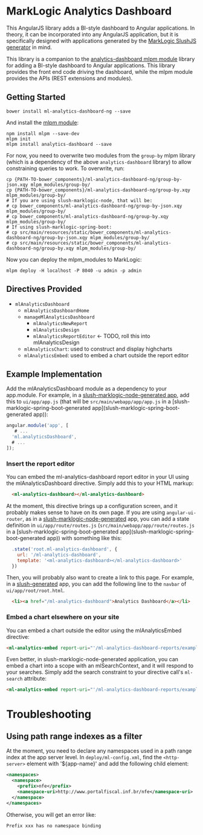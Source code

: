 # MarkLogic Analytics Dashboard

This AngularJS library adds a BI-style dashboard to Angular applications. In
theory, it can be incorporated into any AngularJS application, but it is
specifically designed with applications generated by the [MarkLogic SlushJS
generator](https://github.com/marklogic/slush-marklogic-node) in mind.

This library is a companion to the [analytics-dashboard mlpm
module](https://github.com/patrickmcelwee/mlpm-analytics-dashboard) library for
adding a BI-style dashboard to Angular applications. This library provides the
front end code driving the dashboard, while the mlpm module provides the APIs
(REST extensions and modules).

## Getting Started

    bower install ml-analytics-dashboard-ng --save

And install the [mlpm module](https://github.com/patrickmcelwee/mlpm-analytics-dashboard):

    npm install mlpm --save-dev
    mlpm init
    mlpm install analytics-dashboard --save

For now, you need to overwrite two modules from the `group-by` mlpm library (which
is a dependency of the above `analytics-dashboard` library) to allow
constraining queries to work. To overwrite, run:

    cp {PATH-TO-bower_components}/ml-analytics-dashboard-ng/group-by-json.xqy mlpm_modules/group-by/
    cp {PATH-TO-bower_components}/ml-analytics-dashboard-ng/group-by.xqy mlpm_modules/group-by/
    # If you are using slush-marklogic-node, that will be:
    # cp bower_components/ml-analytics-dashboard-ng/group-by-json.xqy mlpm_modules/group-by/
    # cp bower_components/ml-analytics-dashboard-ng/group-by.xqy mlpm_modules/group-by/
    # If using slush-marklogic-spring-boot:
    # cp src/main/resources/static/bower_components/ml-analytics-dashboard-ng/group-by-json.xqy mlpm_modules/group-by/
    # cp src/main/resources/static/bower_components/ml-analytics-dashboard-ng/group-by.xqy mlpm_modules/group-by/

Now you can deploy the mlpm_modules to MarkLogic:
    
    mlpm deploy -H localhost -P 8040 -u admin -p admin

## Directives Provided

- `mlAnalyticsDashboard`
  -  `mlAnalyticsDashboardHome`
    - `manageMlAnalyticsDashboard`
      - `mlAnalyticsNewReport`
      - `mlAnalyticsDesign`
      - `mlAnalyticsReportEditor` <- TODO, roll this into mlAnalyticsDesign
  - `mlAnalyticsChart`: used to construct and display highcharts
  - `mlAnalyticsEmbed`: used to embed a chart outside the report editor

## Example Implementation

Add the mlAnalyticsDashboard module as a dependency to your app.module. For
example, in a [slush-marklogic-node-generated
app](https://github.com/marklogic/slush-marklogic-node), add this to
`ui/app/app.js` (that will be `src/main/webapp/app/app.js` in
a [slush-marklogic-spring-boot-generated app](slush-marklogic-spring-boot-generated app)):

```javascript
angular.module('app', [
   # ...
  'ml.analyticsDashboard',
  # ...
]);
```

### Insert the report editor

You can embed the ml-analytics-dashboard report editor in your UI using the mlAnalyticsDashboard directive. Simply add this to your HTML markup:

```html
  <ml-analytics-dashboard></ml-analytics-dashboard>
```

At the moment, this directive brings up a configuration screen, and it probably makes sense to have on its own page. If you are using `angular-ui-router`, as in a [slush-marklogic-node-generated](https://github.com/marklogic/slush-marklogic-node) app, you can add a state definition in `ui/app/route/routes.js` (`src/main/webapp/app/route/routes.js` in
a [slush-marklogic-spring-boot-generated app](slush-marklogic-spring-boot-generated app)) with something like this:

```javascript
  .state('root.ml-analytics-dashboard', {
    url: '/ml-analytics-dashboard',
    template: '<ml-analytics-dashboard></ml-analytics-dashboard>'
  })
```

Then, you will probably also want to create a link to this page. For example, in
a [slush-generated](https://github.com/marklogic/slush-marklogic-node) app, you
can add the following line to the `navbar` of `ui/app/root/root.html`.

```html
  <li><a href="/ml-analytics-dashboard">Analytics Dashboard</a></li>
```

### Embed a chart elsewhere on your site

You can embed a chart outside the editor using the mlAnalyticsEmbed directive:

```html
<ml-analytics-embed report-uri="'/ml-analytics-dashboard-reports/example-12345.json'" chart-id="1"></ml-analytics-embed>
```

Even better, in slush-marklogic-node-generated application, you can embed a chart into a scope with an mlSearchContext, and it will respond to your searches. Simply add the search constraint to your directive call's `ml-search` attribute:

```html
<ml-analytics-embed report-uri="'/ml-analytics-dashboard-reports/example-12345.json'" chart-id="1" ml-search="ctrl.mlSearch"></ml-analytics-embed>
```

# Troubleshooting

## Using path range indexes as a filter

At the moment, you need to declare any namespaces used in a path range index at the app server level. In `deploy/ml-config.xml`, find the `<http-server>` element with '<http-server-name>${app-name}</http-server-name>' and add the following child element:

```xml
<namespaces>
  <namespace>
    <prefix>nfe</prefix>
    <namespace-uri>http://www.portalfiscal.inf.br/nfe</namespace-uri>
  </namespace>
</namespaces>
```

Otherwise, you will get an error like:

    Prefix xxx has no namespace binding
